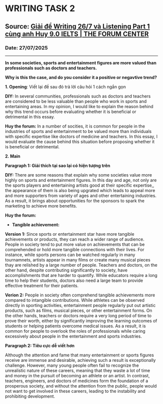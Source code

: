 # WRITING TASK 2

## Source: [Giải để Writing 26/7 và Listening Part 1 cùng anh Huy 9.0 IELTS | THE FORUM CENTER](https://www.youtube.com/watch?v=5q4Bkk7wquw)

### Date: 27/07/2025
---

**In some societies, sports and entertainment figures are more valued than professionals such as doctors and teachers.**

**Why is this the case, and do you consider it a positive or negavtive trend?**

**1. Opening**: Viết lại đề sau đó trả lời câu hỏi 1 cách ngắn gọn

**DIY:** In several communities, professionals such as doctors and teachers are considered to be less valuable than people who work in sports and entertaining areas. In my opinion, I would like to explain the reason behind why this trend occurs before evaluating whether it is beneficial or detrimental in this essay.

**Huy the forum:** In a number of socities, it is common for people in the industries of sports and entertainment to be valued more than individuals with specific expertise like doctors of medicine and teachers. In this essay, I would evaluate the cause behind this situation before proposing whether it is beneficial or detrimental.

**2. Main**

**Paragraph 1: Giải thích tại sao lại có hiện tượng trên**

**DIY:** There are some reasons that explain why some societies value more highly on sports and entertainment figures. In this day and age, not only are the sports players and entertaining artists good at their specific expertise,, the appearance of them is also being upgrated which leads to appeal more and more supporters from variety of ages and other entertaining industries. As a result, it brings about opportunities for the sponsors to spark the marketing to achieve more benefits.

**Huy the forum:**
- **Tangible achievement:**

**Version 1:** Since sports or entertainment star have more tangible achievements or products, they can reach a wider range of audience. People in society tend to put more value on achievements that can be comprehended or hold more tangible connections with their lives. For instance, while sports persons can be watched regularly in many tournamnets, artists appear in many films or create many musical pieces thay are relished by a large number of people. Teachers and doctors, on the other hand, despite contributing significantly to society, have accomplishments that are harder to quantify. While educators require a long time to help their students, doctors also need a large team to provide effective treatment for their patients.

**Verion 2:** People in society often comprehend tangible achievements more compared to intangible contributions. While athletes can be observed directly in sporting activities, entertainment people regularly put out artistic products, such as films, musical pieces, or other entertainment forms. On the other hands, teachers or doctors require a very long period of time to prove their worth, either by significantly improving the learning outcomes of students or helping patients overcome medical issues. As a result, it is common for people to overlook the roles of professionals while caring excessively about people in the entertainment and sports industries.


**Paragraph 2: Tiêu cực dễ viết hơn**

Although the attention and fame that many entertainment or sports figures receive are immense and desirable, achieving such a result is exceptionally challenge. However, many young people often fail to recognize the unrealistic nature of these careers, meaning that they waste a lot of time and money in the pursuit of becoming an athlete or an artist. In contrast, teachers, engineers, and doctors of medicines form the foundation of a prosperous society, and without the attention from the public, people would not want to get involved in these careers, leading to the instability and prohibiting development.
